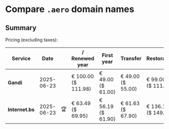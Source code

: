 # Compare `.aero` domain names

## Summary

Pricing (excluding taxes):

| Service | Date |  | / Renewed year | First year | Transfer | Restoration |
|--|--|--|--|--|--|--|
| **Gandi** | 2025-06-23 |  | € 100.00<br>($ 111.98) | € 49.00<br>($ 61.00) | € 49.00<br>($ 55.00) | € 99.00<br>($ 111.00) |
| **Internet.bs** | 2025-06-23 | 🏆 | € 63.49<br>($ 69.95) | € 56.19<br>($ 61.90) | € 61.63<br>($ 67.90) | € 136.15<br>($ 149.99) |
